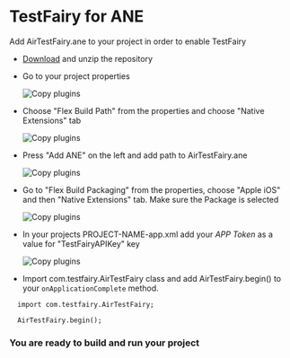 # TestFairy for ANE

Add AirTestFairy.ane to your project in order to enable TestFairy

* [Download](https://app.testfairy.com/ios-sdk/TestFairySDK-1.4.4.ane) and unzip the repository
* Go to your project properties

  ![Copy plugins](https://github.com/adamkan/ane/blob/master/properties.png)
  
* Choose "Flex Build Path" from the properties and choose "Native Extensions" tab

  ![Copy plugins](https://github.com/adamkan/ane/blob/master/build_path.png)
  
* Press "Add ANE" on the left and add path to AirTestFairy.ane

  ![Copy plugins](https://github.com/adamkan/ane/blob/master/ane.png)
  
* Go to "Flex Build Packaging" from the properties, choose "Apple iOS" and then "Native Extensions" tab. 
  Make sure the Package is selected
  
  ![Copy plugins](https://github.com/adamkan/ane/blob/master/package.png)
  
* In your projects PROJECT-NAME-app.xml add your *APP Token* as a value for "TestFairyAPIKey" key

  ![Copy plugins](https://github.com/adamkan/ane/blob/master/key.png)
  
* Import com.testfairy.AirTestFairy class and add AirTestFairy.begin() to your `onApplicationComplete` method.

```
  import com.testfairy.AirTestFairy;

  AirTestFairy.begin();
```

### You are ready to build and run your project
